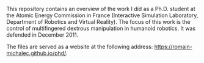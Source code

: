 This repository contains an overview of the work I did as a Ph.D. student at the Atomic Energy Commission in France (Interactive Simulation Laboratory, Department of Robotics and Virtual Reality). The focus of this work is the control of multifingered dextrous manipulation in humanoid robotics. It was defended in December 2011.

The files are served as a website at the following address: <https://romain-michalec.github.io/phd/>.
